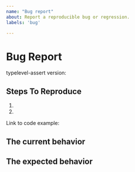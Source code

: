 ```yaml
---
name: "Bug report"
about: Report a reproducible bug or regression.
labels: 'bug'

---
```


# Bug Report

typelevel-assert version:

<!--
  Please provide a clear and concise description of what the bug is. Include
  screenshots if needed. Please test using the latest version of typelevel-assert to
  make sure your issue has not already been fixed.
-->

## Steps To Reproduce

1.
2.

<!--
  Your bug will get fixed much faster if we can run your code and it doesn't
  have dependencies other than typelevel-assert. Issues without reproduction steps or
  code examples may be immediately closed as not actionable.
-->

Link to code example:

<!--
  Please provide a link to a repository on GitHub or provide a minimal code 
  example that reproduces the problem. You may provide a screenshot of some 
  application if you think it is relevant to your bug report. Here are some 
  tips for providing a minimal example: https://stackoverflow.com/help/mcve.
-->

## The current behavior

## The expected behavior
